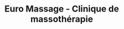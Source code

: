 ---
title: "Euro Massage - Clinique de massothérapie"
url: /blainville/euro-massage-clinique-de-massotherapie/
shop: massage
---